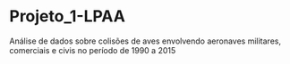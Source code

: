 # Projeto_1-LPAA
Análise de dados sobre colisões de aves envolvendo aeronaves militares, comerciais e civis no período de 1990 a 2015
